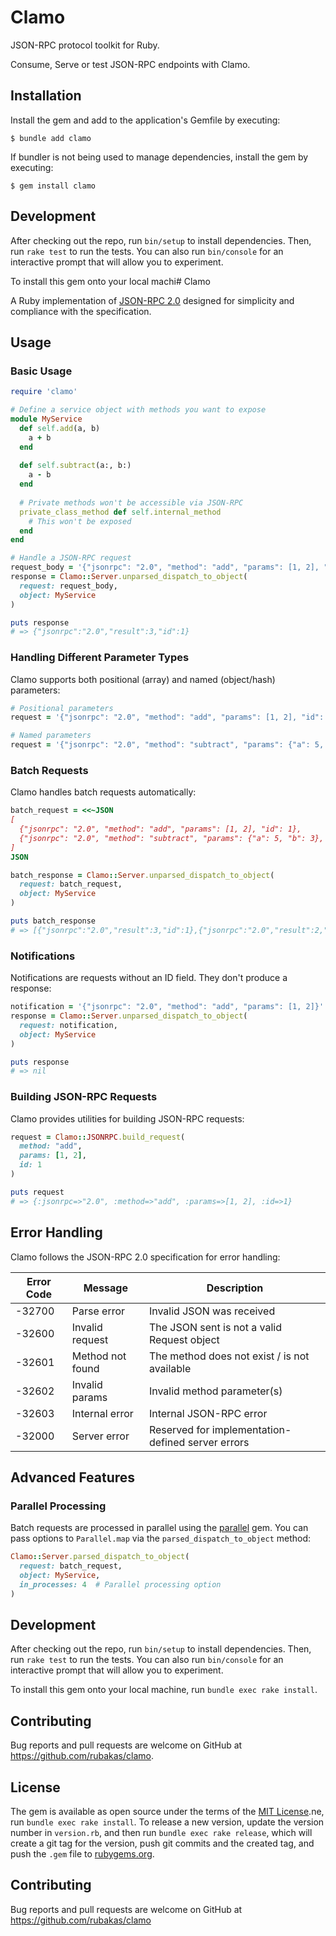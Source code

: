 # Clamo

JSON-RPC protocol toolkit for Ruby.

Consume, Serve or test JSON-RPC endpoints with Clamo.

## Installation

Install the gem and add to the application's Gemfile by executing:

    $ bundle add clamo

If bundler is not being used to manage dependencies, install the gem by executing:

    $ gem install clamo


## Development

After checking out the repo, run `bin/setup` to install dependencies. Then, run `rake test` to run the tests. You can also run `bin/console` for an interactive prompt that will allow you to experiment.

To install this gem onto your local machi# Clamo

A Ruby implementation of [JSON-RPC 2.0](https://www.jsonrpc.org/specification) designed for simplicity and compliance with the specification.


## Usage

### Basic Usage

```ruby
require 'clamo'

# Define a service object with methods you want to expose
module MyService
  def self.add(a, b)
    a + b
  end
  
  def self.subtract(a:, b:)
    a - b
  end
  
  # Private methods won't be accessible via JSON-RPC
  private_class_method def self.internal_method
    # This won't be exposed
  end
end

# Handle a JSON-RPC request
request_body = '{"jsonrpc": "2.0", "method": "add", "params": [1, 2], "id": 1}'
response = Clamo::Server.unparsed_dispatch_to_object(
  request: request_body,
  object: MyService
)

puts response
# => {"jsonrpc":"2.0","result":3,"id":1}
```

### Handling Different Parameter Types

Clamo supports both positional (array) and named (object/hash) parameters:

```ruby
# Positional parameters
request = '{"jsonrpc": "2.0", "method": "add", "params": [1, 2], "id": 1}'

# Named parameters
request = '{"jsonrpc": "2.0", "method": "subtract", "params": {"a": 5, "b": 3}, "id": 2}'
```

### Batch Requests

Clamo handles batch requests automatically:

```ruby
batch_request = <<~JSON
[
  {"jsonrpc": "2.0", "method": "add", "params": [1, 2], "id": 1},
  {"jsonrpc": "2.0", "method": "subtract", "params": {"a": 5, "b": 3}, "id": 2}
]
JSON

batch_response = Clamo::Server.unparsed_dispatch_to_object(
  request: batch_request,
  object: MyService
)

puts batch_response
# => [{"jsonrpc":"2.0","result":3,"id":1},{"jsonrpc":"2.0","result":2,"id":2}]
```

### Notifications

Notifications are requests without an ID field. They don't produce a response:

```ruby
notification = '{"jsonrpc": "2.0", "method": "add", "params": [1, 2]}'
response = Clamo::Server.unparsed_dispatch_to_object(
  request: notification,
  object: MyService
)

puts response
# => nil
```

### Building JSON-RPC Requests

Clamo provides utilities for building JSON-RPC requests:

```ruby
request = Clamo::JSONRPC.build_request(
  method: "add",
  params: [1, 2],
  id: 1
)

puts request
# => {:jsonrpc=>"2.0", :method=>"add", :params=>[1, 2], :id=>1}
```

## Error Handling

Clamo follows the JSON-RPC 2.0 specification for error handling:

| Error Code | Message          | Description                                          |
|------------|------------------|------------------------------------------------------|
| -32700     | Parse error      | Invalid JSON was received                            |
| -32600     | Invalid request  | The JSON sent is not a valid Request object          |
| -32601     | Method not found | The method does not exist / is not available         |
| -32602     | Invalid params   | Invalid method parameter(s)                          |
| -32603     | Internal error   | Internal JSON-RPC error                              |
| -32000     | Server error     | Reserved for implementation-defined server errors    |

## Advanced Features

### Parallel Processing

Batch requests are processed in parallel using the [parallel](https://github.com/grosser/parallel) gem. You can pass options to `Parallel.map` via the `parsed_dispatch_to_object` method:

```ruby
Clamo::Server.parsed_dispatch_to_object(
  request: batch_request,
  object: MyService,
  in_processes: 4  # Parallel processing option
)
```

## Development

After checking out the repo, run `bin/setup` to install dependencies. Then, run `rake test` to run the tests. You can also run `bin/console` for an interactive prompt that will allow you to experiment.

To install this gem onto your local machine, run `bundle exec rake install`.

## Contributing

Bug reports and pull requests are welcome on GitHub at https://github.com/rubakas/clamo.

## License

The gem is available as open source under the terms of the [MIT License](https://opensource.org/licenses/MIT).ne, run `bundle exec rake install`. To release a new version, update the version number in `version.rb`, and then run `bundle exec rake release`, which will create a git tag for the version, push git commits and the created tag, and push the `.gem` file to [rubygems.org](https://rubygems.org).

## Contributing

Bug reports and pull requests are welcome on GitHub at https://github.com/rubakas/clamo
